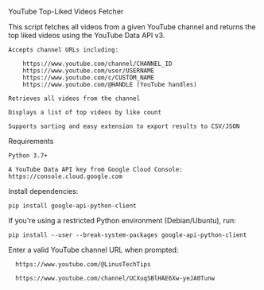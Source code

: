 YouTube Top-Liked Videos Fetcher

This script fetches all videos from a given YouTube channel and returns the top liked videos using the YouTube Data API v3.

    Accepts channel URLs including:
    
        https://www.youtube.com/channel/CHANNEL_ID
        https://www.youtube.com/user/USERNAME
        https://www.youtube.com/c/CUSTOM_NAME
        https://www.youtube.com/@HANDLE (YouTube handles)

    Retrieves all videos from the channel

    Displays a list of top videos by like count

    Supports sorting and easy extension to export results to CSV/JSON

Requirements

    Python 3.7+

    A YouTube Data API key from Google Cloud Console: https://console.cloud.google.com

Install dependencies:

    pip install google-api-python-client

If you're using a restricted Python environment (Debian/Ubuntu), run:

    pip install --user --break-system-packages google-api-python-client

Enter a valid YouTube channel URL when prompted:

      https://www.youtube.com/@LinusTechTips
  
      https://www.youtube.com/channel/UCXuqSBlHAE6Xw-yeJA0Tunw
